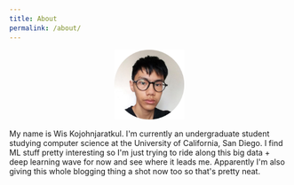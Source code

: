 ```yaml
---
title: About
permalink: /about/
---
```


<p align="center"> 
<img src="https://raw.githubusercontent.com/wiskojo/wiskojo.github.io/master/resources/about/lmao%20circle.png" width="25%" height="25%">
</p>

My name is Wis Kojohnjaratkul. I'm currently an undergraduate student studying computer science at the University of California, San Diego. I find ML stuff pretty interesting so I'm just trying to ride along this big data + deep learning wave for now and see where it leads me. Apparently I'm also giving this whole blogging thing a shot now too so that's pretty neat.
